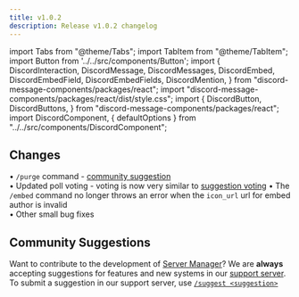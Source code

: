 ```yaml
---
title: v1.0.2
description: Release v1.0.2 changelog
---
```


import Tabs from "@theme/Tabs";
import TabItem from "@theme/TabItem";
import Button from '../../src/components/Button';
import {
  DiscordInteraction,
  DiscordMessage,
  DiscordMessages,
  DiscordEmbed,
  DiscordEmbedField,
  DiscordEmbedFields,
  DiscordMention,
} from "discord-message-components/packages/react";
import "discord-message-components/packages/react/dist/style.css";
import {
  DiscordButton,
  DiscordButtons,
} from "discord-message-components/packages/react";
import DiscordComponent, { defaultOptions } from "../../src/components/DiscordComponent";


## Changes

<Tabs>
  <TabItem value="disabling-a-single-component" label="New Features" default>
    • <code>/purge</code> command - <a href="../support">community suggestion</a>
    <br/>
    • Updated poll voting - voting is now very similar to <a href="../documentation/suggestions">suggestion voting</a>
  </TabItem>

  <TabItem value="disabling-all-children" label="Bug Fixes">
    • The <code>/embed</code> command no longer throws an error when the <code>icon_url</code> url for embed author is invalid
    <br/>
    • Other small bug fixes
  </TabItem>
</Tabs>

## Community Suggestions
Want to contribute to the development of [Server Manager](../invite.html)? We are **always** accepting suggestions for features and new systems in our [support server](../support.html). To submit a suggestion in our support server, use [`/suggest <suggestion>`](../documentation/suggestions)

<br/>
